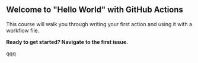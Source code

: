 ## Welcome to "Hello World" with GitHub Actions

This course will walk you through writing your first action and using it with a workflow file. 

**Ready to get started? Navigate to the first issue.**

qqq

